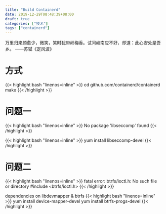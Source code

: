 ```yaml
---
title: "Build Containerd"
date: 2019-12-29T08:48:39+08:00
draft: true
categories: ["技术"]
tags: ["containerd"]
---
```

万里归来颜愈少，微笑，笑时犹带岭梅香。试问岭南应不好，却道：此心安处是吾乡。 ——苏轼《定风波》
<!--more-->

# 方式
{{< highlight bash "linenos=inline" >}}
cd github.com/containerd/containerd
make
{{< /highlight >}}

# 问题一
{{< highlight bash "linenos=inline" >}}
No package 'libseccomp' found
{{< /highlight >}}

{{< highlight bash "linenos=inline" >}}
yum install libseccomp-devel
{{< /highlight >}}

# 问题二
{{< highlight bash "linenos=inline" >}}
fatal error: btrfs/ioctl.h: No such file or directory #include <btrfs/ioctl.h>
{{< /highlight >}}

dependencies on libdevmapper & btrfs
{{< highlight bash "linenos=inline" >}}
yum install device-mapper-devel
yum install btrfs-progs-devel
{{< /highlight >}}
